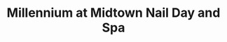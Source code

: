 ---
title: "Millennium at Midtown Nail Day and Spa"
url: /tallahassee/millennium-at-midtown-nail-day-and-spa/
shop: Kosmetik
---
